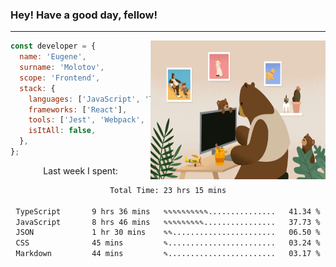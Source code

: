 ### Hey! Have a good day, fellow!
---
<img align='right' alt='GIF' vertical-align='center' src='./src/giphy.gif' width='280px' height='222px'/>

```javascript
const developer = {
  name: 'Eugene',
  surname: 'Molotov',
  scope: 'Frontend',
  stack: {
    languages: ['JavaScript', 'TypeScript'],
    frameworks: ['React'],
    tools: ['Jest', 'Webpack', 'Sass'],
    isItAll: false,
  },
};
```
<p align="center">
  Last week I spent:
</p>
<div align="center">
<!--START_SECTION:waka-->

```txt
Total Time: 23 hrs 15 mins

TypeScript       9 hrs 36 mins   ✎✎✎✎✎✎✎✎✎✎...............   41.34 %
JavaScript       8 hrs 46 mins   ✎✎✎✎✎✎✎✎✎................   37.73 %
JSON             1 hr 30 mins    ✎✎.......................   06.50 %
CSS              45 mins         ✎........................   03.24 %
Markdown         44 mins         ✎........................   03.17 %
```

<!--END_SECTION:waka-->


